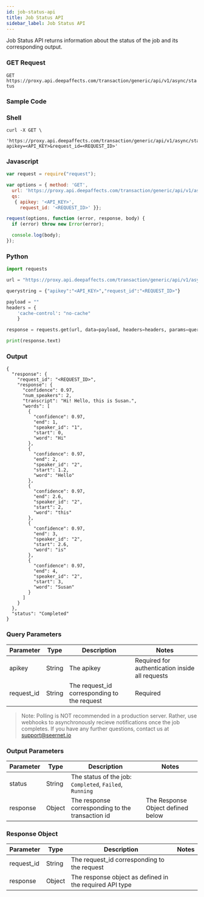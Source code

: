 ```yaml
---
id: job-status-api
title: Job Status API
sidebar_label: Job Status API
---
```


Job Status API returns information about the status of the job and its corresponding output.

### GET Request

`GET https://proxy.api.deepaffects.com/transaction/generic/api/v1/async/status`

### Sample Code

### Shell

```shell
curl -X GET \
  'https://proxy.api.deepaffects.com/transaction/generic/api/v1/async/status?apikey=<API_KEY>&request_id=<REQUEST_ID>'
```

### Javascript
```javascript
var request = require("request");

var options = { method: 'GET',
  url: 'https://proxy.api.deepaffects.com/transaction/generic/api/v1/async/status',
  qs: 
   { apikey: '<API_KEY>',
     request_id: '<REQUEST_ID>' }};

request(options, function (error, response, body) {
  if (error) throw new Error(error);

  console.log(body);
});
```

### Python
```python
import requests

url = "https://proxy.api.deepaffects.com/transaction/generic/api/v1/async/status"

querystring = {"apikey":"<API_KEY>","request_id":"<REQUEST_ID>"}

payload = ""
headers = {
    'cache-control': "no-cache"
    }

response = requests.get(url, data=payload, headers=headers, params=querystring)

print(response.text)
```

### Output

```shell
{
  "response": {
    "request_id": "<REQUEST_ID>", 
    "response": {
      "confidence": 0.97, 
      "num_speakers": 2, 
      "transcript": "Hi! Hello, this is Susan.", 
      "words": [
        {
          "confidence": 0.97, 
          "end": 1, 
          "speaker_id": "1", 
          "start": 0, 
          "word": "Hi"
        }, 
        {
          "confidence": 0.97, 
          "end": 2, 
          "speaker_id": "2", 
          "start": 1.2, 
          "word": "Hello"
        }, 
        {
          "confidence": 0.97, 
          "end": 2.6, 
          "speaker_id": "2", 
          "start": 2, 
          "word": "this"
        }, 
        {
          "confidence": 0.97, 
          "end": 3, 
          "speaker_id": "2", 
          "start": 2.6, 
          "word": "is"
        }, 
        {
          "confidence": 0.97, 
          "end": 4, 
          "speaker_id": "2", 
          "start": 3, 
          "word": "Susan"
        }
      ]
    }
  }, 
  "status": "Completed"
}
```
### Query Parameters

| Parameter  | Type   | Description                                                            | Notes                                           |
| ---------- | ------ | ---------------------------------------------------------------------- | ----------------------------------------------- |
| apikey    | String | The apikey                                                             | Required for authentication inside all requests |
| request_id | String | The request_id corresponding to the request | Required                                        |

> Note: Polling is NOT recommended in a production server. Rather, use webhooks to asynchronously recieve notifications once the job completes. If you have any further questions, contact us at support@seernet.io


### Output Parameters
| Parameter  | Type   | Description                                                            | Notes                                           |
| ---------- | ------ | ---------------------------------------------------------------------- | ----------------------------------------------- |
| status    | String | The status of the job: `Completed`, `Failed`, `Running`                                                             |  |
| response | Object | The response corresponding to the transaction id |  The Response Object defined below                                       |


### Response Object

| Parameter  | Type   | Description                                                            | Notes                                           |
| ---------- | ------ | ---------------------------------------------------------------------- | ----------------------------------------------- |
| request_id | String | The request_id corresponding to the request |                            
| response | Object | The response object as defined in the required API type | |

